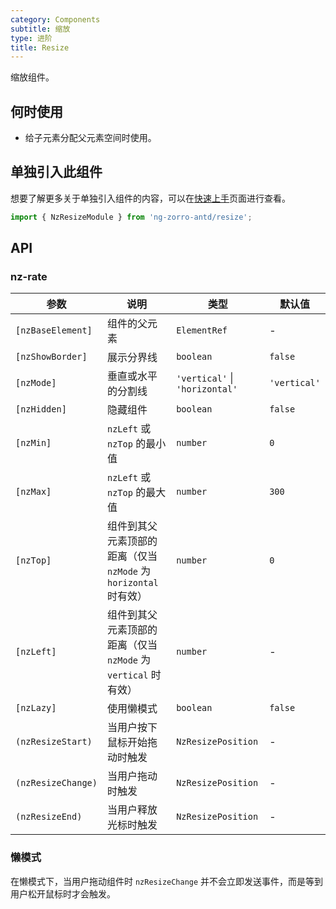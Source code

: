 ```yaml
---
category: Components
subtitle: 缩放
type: 进阶
title: Resize
---
```


缩放组件。

## 何时使用

- 给子元素分配父元素空间时使用。

## 单独引入此组件
                                     
想要了解更多关于单独引入组件的内容，可以在[快速上手](/docs/getting-started/zh#单独引入某个组件)页面进行查看。
                                     
```ts
import { NzResizeModule } from 'ng-zorro-antd/resize';
```

## API

### nz-rate

| 参数 | 说明 | 类型 | 默认值 |
| --- | --- | --- | --- |
| `[nzBaseElement]` | 组件的父元素 | `ElementRef` | - |
| `[nzShowBorder]` | 展示分界线 | `boolean` | `false` |
| `[nzMode]` | 垂直或水平的分割线 | `'vertical'` \| `'horizontal'` | `'vertical'` | 
| `[nzHidden]` | 隐藏组件 | `boolean` | `false` |
| `[nzMin]` | `nzLeft` 或 `nzTop` 的最小值 | `number` | `0` |
| `[nzMax]`  | `nzLeft` 或 `nzTop` 的最大值 | `number` | `300` |
| `[nzTop]` | 组件到其父元素顶部的距离（仅当 `nzMode` 为 `horizontal` 时有效）| `number` | `0` |
| `[nzLeft]` | 组件到其父元素顶部的距离（仅当 `nzMode` 为 `vertical` 时有效） | `number` | - |
| `[nzLazy]` | 使用懒模式 | `boolean` | `false` |
| `(nzResizeStart)` | 当用户按下鼠标开始拖动时触发  | `NzResizePosition` | - |
| `(nzResizeChange)` | 当用户拖动时触发  | `NzResizePosition` | - |
| `(nzResizeEnd)` | 当用户释放光标时触发  | `NzResizePosition` | - |

### 懒模式

在懒模式下，当用户拖动组件时 `nzResizeChange` 并不会立即发送事件，而是等到用户松开鼠标时才会触发。

